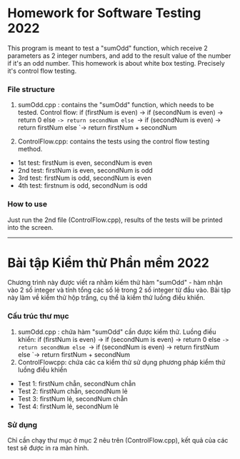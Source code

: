 # Homework for Software Testing 2022

This program is meant to test a "sumOdd" function, which receive 2 parameters as 2 integer numbers, and add to the result value of the number if it's an odd number.
This homework is about white box testing. Precisely it's control flow testing.

### File structure

1. sumOdd.cpp : contains the "sumOdd" function, which needs to be tested.
Control flow: if (firstNum is even) -> if (secondNum is even) -> return 0
                                      else `-> return secondNum
              else `-> if (secondNum is even) -> return firstNum
                       else `-> return firstNum + secondNum

2. ControlFlow.cpp: contains the tests using the control flow testing method.
- 1st test: firstNum is even, secondNum is even
- 2nd test: firstNum is even, secondNum is odd
- 3rd test: firstNum is odd, secondNum is even
- 4th test: firstnum is odd, secondNum is odd


### How to use
Just run the 2nd file (ControlFlow.cpp), results of the tests will be printed into the screen.

---

# Bài tập Kiểm thử Phần mềm 2022

Chương trình này được viết ra nhằm kiểm thử hàm "sumOdd" - hàm nhận vào 2 số integer và tính tổng các số lẻ trong 2 số integer từ đầu vào.
Bài tập này làm về kiểm thử hộp trắng, cụ thể là kiểm thử luồng điều khiển.

### Cấu trúc thư mục

1. sumOdd.cpp : chứa hàm "sumOdd" cần được kiểm thử.
Luồng điều khiển: if (firstNum is even) -> if (secondNum is even) -> return 0
                                           else `-> return secondNum
                  else `-> if (secondNum is even) -> return firstNum
                           else `-> return firstNum + secondNum
2. ControlFlowcpp: chứa các ca kiểm thử sử dụng phương pháp kiểm thử luồng điều khiển
- Test 1: firstNum chẵn, secondNum chẵn
- Test 2: firstNum chẵn, secondNum lẻ
- Test 3: firstNum lẻ, secondNum chẵn
- Test 4: firstNum lẻ, secondNum lẻ

### Sử dụng
Chỉ cần chạy thư mục ở mục 2 nêu trên (ControlFlow.cpp), kết quả của các test sẽ được in ra màn hình.
